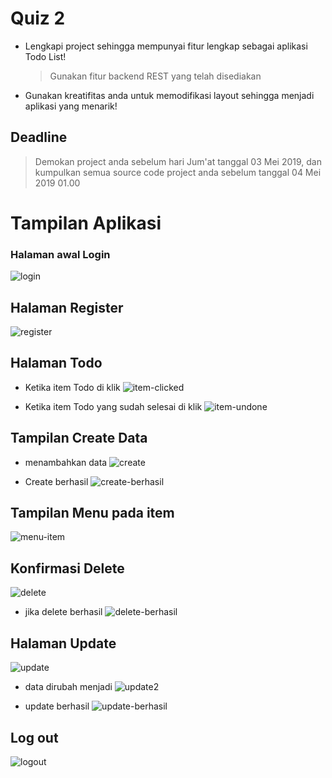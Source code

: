 # Quiz 2

- Lengkapi project sehingga mempunyai fitur lengkap sebagai aplikasi Todo List!

  > Gunakan fitur backend REST yang telah disediakan

- Gunakan kreatifitas anda untuk memodifikasi layout sehingga menjadi aplikasi
 yang menarik!

## Deadline

  > Demokan project anda sebelum hari Jum'at tanggal 03 Mei 2019, dan kumpulkan
  > semua source code project anda sebelum tanggal 04 Mei 2019 01.00


# Tampilan Aplikasi

### Halaman awal Login
![login](image/login.jpeg)



## Halaman Register
![register](image/register.jpeg)



## Halaman Todo
- Ketika item Todo di klik
![item-clicked](image/item_clicked.jpeg)


- Ketika item Todo yang sudah selesai di klik
![item-undone](image/item_undone.jpeg)



## Tampilan Create Data
- menambahkan data
![create](image/create.jpeg)


- Create berhasil 
![create-berhasil](image/create_berhasil.jpeg)



## Tampilan Menu pada item
![menu-item](image/menu_item.jpeg)



## Konfirmasi Delete
![delete](image/delete.jpeg)


- jika delete berhasil
![delete-berhasil](image/delete_berhasil.jpeg)



## Halaman Update
![update](image/update.jpeg)

- data dirubah menjadi 
![update2](image/update2.jpeg)

- update berhasil 
![update-berhasil](image/update_berhasil.jpeg)



## Log out
![logout](image/logout.jpeg)